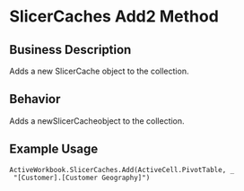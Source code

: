 # SlicerCaches Add2 Method

## Business Description
Adds a new SlicerCache object to the collection.

## Behavior
Adds a newSlicerCacheobject to the collection.

## Example Usage
```vba
ActiveWorkbook.SlicerCaches.Add(ActiveCell.PivotTable, _ 
 "[Customer].[Customer Geography]")
```